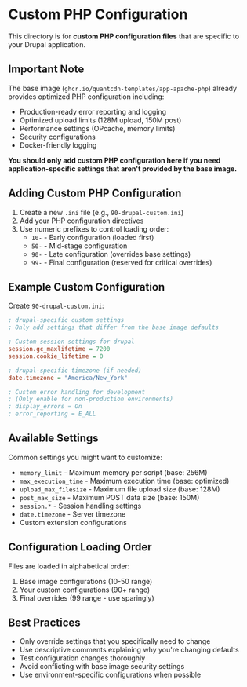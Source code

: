 # Custom PHP Configuration

This directory is for **custom PHP configuration files** that are specific to your Drupal application.

## Important Note

The base image (`ghcr.io/quantcdn-templates/app-apache-php`) already provides optimized PHP configuration including:

- Production-ready error reporting and logging
- Optimized upload limits (128M upload, 150M post)
- Performance settings (OPcache, memory limits)
- Security configurations
- Docker-friendly logging

**You should only add custom PHP configuration here if you need application-specific settings that aren't provided by the base image.**

## Adding Custom PHP Configuration

1. Create a new `.ini` file (e.g., `90-drupal-custom.ini`)
2. Add your PHP configuration directives
3. Use numeric prefixes to control loading order:
   - `10-` - Early configuration (loaded first)
   - `50-` - Mid-stage configuration  
   - `90-` - Late configuration (overrides base settings)
   - `99-` - Final configuration (reserved for critical overrides)

## Example Custom Configuration

Create `90-drupal-custom.ini`:

```ini
; drupal-specific custom settings
; Only add settings that differ from the base image defaults

; Custom session settings for drupal
session.gc_maxlifetime = 7200
session.cookie_lifetime = 0

; drupal-specific timezone (if needed)
date.timezone = "America/New_York"

; Custom error handling for development
; (Only enable for non-production environments)
; display_errors = On
; error_reporting = E_ALL
```

## Available Settings

Common settings you might want to customize:

- `memory_limit` - Maximum memory per script (base: 256M)
- `max_execution_time` - Maximum execution time (base: optimized)
- `upload_max_filesize` - Maximum file upload size (base: 128M)
- `post_max_size` - Maximum POST data size (base: 150M)
- `session.*` - Session handling settings
- `date.timezone` - Server timezone
- Custom extension configurations

## Configuration Loading Order

Files are loaded in alphabetical order:
1. Base image configurations (10-50 range)
2. Your custom configurations (90+ range)
3. Final overrides (99 range - use sparingly)

## Best Practices

- Only override settings that you specifically need to change
- Use descriptive comments explaining why you're changing defaults
- Test configuration changes thoroughly
- Avoid conflicting with base image security settings
- Use environment-specific configurations when possible